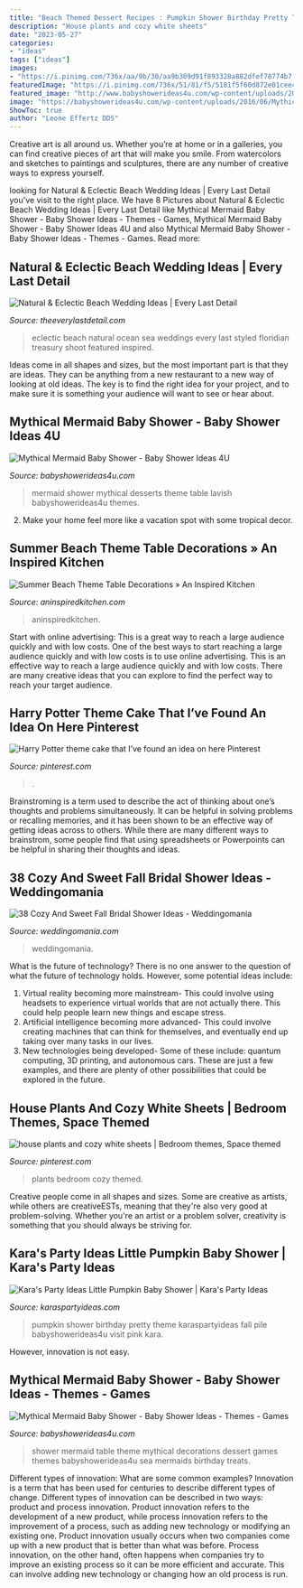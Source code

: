 ```yaml
---
title: "Beach Themed Dessert Recipes : Pumpkin Shower Birthday Pretty Theme Karaspartyideas Fall Pile Babyshowerideas4u Visit Pink Kara"
description: "House plants and cozy white sheets"
date: "2023-05-27"
categories:
- "ideas"
tags: ["ideas"]
images:
- "https://i.pinimg.com/736x/aa/9b/30/aa9b309d91f893328a882dfef78774b7.jpg"
featuredImage: "https://i.pinimg.com/736x/51/81/f5/5181f5f60d872e01cee4b68684cea631.jpg"
featured_image: "http://www.babyshowerideas4u.com/wp-content/uploads/2016/06/Mythical-Mermaid-Baby-Shower-Dessert-Table-600x806.jpg"
image: "https://babyshowerideas4u.com/wp-content/uploads/2016/06/Mythical-Mermaid-Baby-Shower-Desserts.jpg"
ShowToc: true
author: "Leone Effertz DDS"
---
```



Creative art is all around us. Whether you’re at home or in a galleries, you can find creative pieces of art that will make you smile. From watercolors and sketches to paintings and sculptures, there are any number of creative ways to express yourself.

	

		
looking for Natural &amp; Eclectic Beach Wedding Ideas | Every Last Detail you've visit to the right place. We have 8 Pictures about Natural &amp; Eclectic Beach Wedding Ideas | Every Last Detail like Mythical Mermaid Baby Shower - Baby Shower Ideas - Themes - Games, Mythical Mermaid Baby Shower - Baby Shower Ideas 4U and also Mythical Mermaid Baby Shower - Baby Shower Ideas - Themes - Games. Read more:
		
    
## Natural &amp; Eclectic Beach Wedding Ideas | Every Last Detail

<img loading=lazy src="http://eld.laurengroveinter.netdna-cdn.com/wp-content/uploads/2014/11/Eclectic-Ocean-Inspired-Wedding-Ideas_0009.jpg" onerror="this.onerror=null;this.src='https://tse4.mm.bing.net/th?id=OIP.xGKHvM0BaotJ6nJcamWVywHaKH&amp;pid=15.1';" alt="Natural &amp; Eclectic Beach Wedding Ideas | Every Last Detail">

_Source: theeverylastdetail.com_

>eclectic beach natural ocean sea weddings every last styled floridian treasury shoot featured inspired. 

	

Ideas come in all shapes and sizes, but the most important part is that they are ideas. They can be anything from a new restaurant to a new way of looking at old ideas. The key is to find the right idea for your project, and to make sure it is something your audience will want to see or hear about.

    
## Mythical Mermaid Baby Shower - Baby Shower Ideas 4U

<img loading=lazy src="https://babyshowerideas4u.com/wp-content/uploads/2016/06/Mythical-Mermaid-Baby-Shower-Desserts.jpg" onerror="this.onerror=null;this.src='https://tse3.mm.bing.net/th?id=OIP.gpm4aXSlvwjPhgsEslhHAQHaJ2&amp;pid=15.1';" alt="Mythical Mermaid Baby Shower - Baby Shower Ideas 4U">

_Source: babyshowerideas4u.com_

>mermaid shower mythical desserts theme table lavish babyshowerideas4u themes. 

	

2. Make your home feel more like a vacation spot with some tropical decor.

    
## Summer Beach Theme Table Decorations » An Inspired Kitchen

<img loading=lazy src="https://www.aninspiredkitchen.com/wp-content/uploads/2013/07/family-reunion-2013-0221-e1374466838447.jpg" onerror="this.onerror=null;this.src='https://tse4.mm.bing.net/th?id=OIP.XR2WR40B6b-tGRVRFZ-d8gHaJ4&amp;pid=15.1';" alt="Summer Beach Theme Table Decorations » An Inspired Kitchen">

_Source: aninspiredkitchen.com_

>aninspiredkitchen. 

	

Start with online advertising: This is a great way to reach a large audience quickly and with low costs.
One of the best ways to start reaching a large audience quickly and with low costs is to use online advertising. This is an effective way to reach a large audience quickly and with low costs. There are many creative ideas that you can explore to find the perfect way to reach your target audience.

    
## Harry Potter Theme Cake That I’ve Found An Idea On Here Pinterest

<img loading=lazy src="https://i.pinimg.com/736x/51/81/f5/5181f5f60d872e01cee4b68684cea631.jpg" onerror="this.onerror=null;this.src='https://tse1.mm.bing.net/th?id=OIP.SL8XLSMsptww-JZJnFVKuAHaJ3&amp;pid=15.1';" alt="Harry Potter theme cake that I’ve found an idea on here Pinterest">

_Source: pinterest.com_

>. 

	

Brainstroming is a term used to describe the act of thinking about one’s thoughts and problems simultaneously. It can be helpful in solving problems or recalling memories, and it has been shown to be an effective way of getting ideas across to others. While there are many different ways to brainstrom, some people find that using spreadsheets or Powerpoints can be helpful in sharing their thoughts and ideas.

    
## 38 Cozy And Sweet Fall Bridal Shower Ideas - Weddingomania

<img loading=lazy src="https://i.weddingomania.com/cozy-and-sweet-fall-bridal-shower-ideas-38.jpg" onerror="this.onerror=null;this.src='https://tse2.mm.bing.net/th?id=OIP.MkznZMWb63mrYkD_Dwx95gHaKY&amp;pid=15.1';" alt="38 Cozy And Sweet Fall Bridal Shower Ideas - Weddingomania">

_Source: weddingomania.com_

>weddingomania. 

	

What is the future of technology?
There is no one answer to the question of what the future of technology holds. However, some potential ideas include: 

1. Virtual reality becoming more mainstream- This could involve using headsets to experience virtual worlds that are not actually there. This could help people learn new things and escape stress. 
2. Artificial intelligence becoming more advanced- This could involve creating machines that can think for themselves, and eventually end up taking over many tasks in our lives. 
3. New technologies being developed- Some of these include: quantum computing, 3D printing, and autonomous cars. These are just a few examples, and there are plenty of other possibilities that could be explored in the future.

    
## House Plants And Cozy White Sheets | Bedroom Themes, Space Themed

<img loading=lazy src="https://i.pinimg.com/736x/aa/9b/30/aa9b309d91f893328a882dfef78774b7.jpg" onerror="this.onerror=null;this.src='https://tse2.mm.bing.net/th?id=OIP.zOGn3bVjS-oSPEgTN6qMhgHaJP&amp;pid=15.1';" alt="house plants and cozy white sheets | Bedroom themes, Space themed">

_Source: pinterest.com_

>plants bedroom cozy themed. 

	

Creative people come in all shapes and sizes. Some are creative as artists, while others are creativeESTs, meaning that they're also very good at problem-solving. Whether you're an artist or a problem solver, creativity is something that you should always be striving for.

    
## Kara&#039;s Party Ideas Little Pumpkin Baby Shower | Kara&#039;s Party Ideas

<img loading=lazy src="https://karaspartyideas.com/wp-content/uploads/2017/11/Little-Pumpkin-Baby-Shower-via-Karas-Party-Ideas-KarasPartyIdeas.com34.jpg" onerror="this.onerror=null;this.src='https://tse2.mm.bing.net/th?id=OIP.UovuZBBm7r56EiH7O9vJzQHaLG&amp;pid=15.1';" alt="Kara&#039;s Party Ideas Little Pumpkin Baby Shower | Kara&#039;s Party Ideas">

_Source: karaspartyideas.com_

>pumpkin shower birthday pretty theme karaspartyideas fall pile babyshowerideas4u visit pink kara. 

	

However, innovation is not easy.

    
## Mythical Mermaid Baby Shower - Baby Shower Ideas - Themes - Games

<img loading=lazy src="http://www.babyshowerideas4u.com/wp-content/uploads/2016/06/Mythical-Mermaid-Baby-Shower-Dessert-Table-600x806.jpg" onerror="this.onerror=null;this.src='https://tse3.mm.bing.net/th?id=OIP.Oqt6tzPdjkgE6ykNb-f7bQHaJ8&amp;pid=15.1';" alt="Mythical Mermaid Baby Shower - Baby Shower Ideas - Themes - Games">

_Source: babyshowerideas4u.com_

>shower mermaid table theme mythical decorations dessert games themes babyshowerideas4u sea mermaids birthday treats. 

	

Different types of innovation: What are some common examples?
Innovation is a term that has been used for centuries to describe different types of change. Different types of innovation can be described in two ways: product and process innovation. Product innovation refers to the development of a new product, while process innovation refers to the improvement of a process, such as adding new technology or modifying an existing one. 
Product innovation usually occurs when two companies come up with a new product that is better than what was before. Process innovation, on the other hand, often happens when companies try to improve an existing process so it can be more efficient and accurate. This can involve adding new technology or changing how an old process is run.

